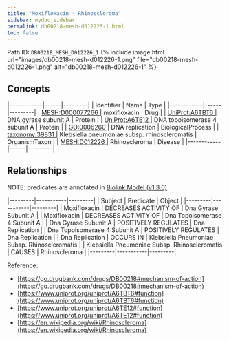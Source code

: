 ```yaml
---
title: "Moxifloxacin - Rhinoscleroma"
sidebar: mydoc_sidebar
permalink: db00218-mesh-d012226-1.html
toc: false 
---
```



Path ID: `DB00218_MESH_D012226_1`
{% include image.html url="images/db00218-mesh-d012226-1.png" file="db00218-mesh-d012226-1.png" alt="db00218-mesh-d012226-1" %}

## Concepts

|------------|------|---------|
| Identifier | Name | Type    |
|------------|------|---------|
| <a href="https://identifiers.org/MESH:D000077266">MESH:D000077266 </a> | moxifloxacin | Drug |
| <a href="https://identifiers.org/UniProt:A6TBT6">UniProt:A6TBT6 </a> | DNA gyrase subunit A | Protein |
| <a href="https://identifiers.org/UniProt:A6TE12">UniProt:A6TE12 </a> | DNA topoisomerase 4 subunit A | Protein |
| <a href="https://identifiers.org/GO:0006260">GO:0006260 </a> | DNA replication | BiologicalProcess |
| <a href="https://identifiers.org/taxonomy:39831">taxonomy:39831 </a> | Klebsiella pneumoniae subsp. rhinoscleromatis | OrganismTaxon |
| <a href="https://identifiers.org/MESH:D012226">MESH:D012226 </a> | Rhinoscleroma | Disease |
|------------|------|---------|

## Relationships


NOTE: predicates are annotated in <a href="https://github.com/biolink/biolink-model/releases/tag/v1.3.0">Biolink Model (v1.3.0)</a>

|---------|-----------|---------|
| Subject | Predicate | Object  |
|---------|-----------|---------|
| Moxifloxacin | DECREASES ACTIVITY OF | Dna Gyrase Subunit A |
| Moxifloxacin | DECREASES ACTIVITY OF | Dna Topoisomerase 4 Subunit A |
| Dna Gyrase Subunit A | POSITIVELY REGULATES | Dna Replication |
| Dna Topoisomerase 4 Subunit A | POSITIVELY REGULATES | Dna Replication |
| Dna Replication | OCCURS IN | Klebsiella Pneumoniae Subsp. Rhinoscleromatis |
| Klebsiella Pneumoniae Subsp. Rhinoscleromatis | CAUSES | Rhinoscleroma |
|---------|-----------|---------|

Reference: 
  - [https://go.drugbank.com/drugs/DB00218#mechanism-of-action](https://go.drugbank.com/drugs/DB00218#mechanism-of-action)
  - [https://www.uniprot.org/uniprot/A6TBT6#function](https://www.uniprot.org/uniprot/A6TBT6#function)
  - [https://www.uniprot.org/uniprot/A6TE12#function](https://www.uniprot.org/uniprot/A6TE12#function)
  - [https://en.wikipedia.org/wiki/Rhinoscleroma](https://en.wikipedia.org/wiki/Rhinoscleroma)

